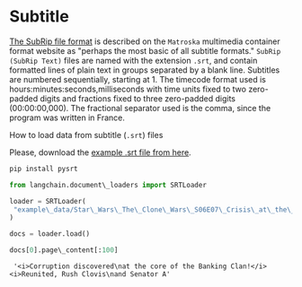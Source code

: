 # Subtitle

[The SubRip file format](https://en.wikipedia.org/wiki/SubRip#SubRip_file_format) is described on the `Matroska` multimedia container format website as "perhaps the most basic of all subtitle formats." `SubRip (SubRip Text)` files are named with the extension `.srt`, and contain formatted lines of plain text in groups separated by a blank line. Subtitles are numbered sequentially, starting at 1. The timecode format used is hours:minutes:seconds,milliseconds with time units fixed to two zero-padded digits and fractions fixed to three zero-padded digits (00:00:00,000). The fractional separator used is the comma, since the program was written in France.

How to load data from subtitle (`.srt`) files

Please, download the [example .srt file from here](https://www.opensubtitles.org/en/subtitles/5575150/star-wars-the-clone-wars-crisis-at-the-heart-en).

```bash
pip install pysrt  

```

```python
from langchain.document\_loaders import SRTLoader  

```

```python
loader = SRTLoader(  
 "example\_data/Star\_Wars\_The\_Clone\_Wars\_S06E07\_Crisis\_at\_the\_Heart.srt"  
)  

```

```python
docs = loader.load()  

```

```python
docs[0].page\_content[:100]  

```

```text
 '<i>Corruption discovered\nat the core of the Banking Clan!</i> <i>Reunited, Rush Clovis\nand Senator A'  

```
